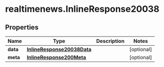 # realtimenews.InlineResponse20038

## Properties

Name | Type | Description | Notes
------------ | ------------- | ------------- | -------------
**data** | [**InlineResponse20038Data**](InlineResponse20038Data.md) |  | [optional] 
**meta** | [**InlineResponse200Meta**](InlineResponse200Meta.md) |  | [optional] 


